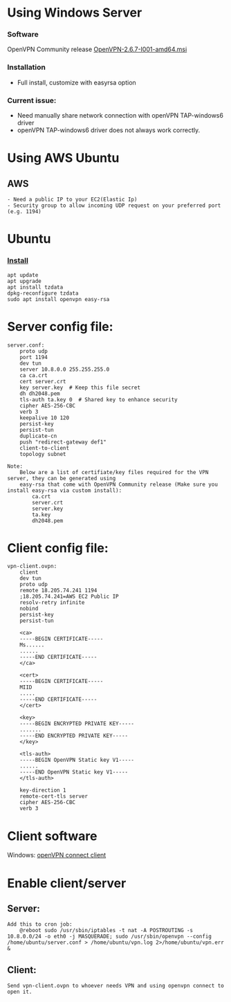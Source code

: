 # Using Windows Server
### Software
OpenVPN Community release [OpenVPN-2.6.7-I001-amd64.msi](https://openvpn.net/community-downloads/)
### Installation
- Full install, customize with easyrsa option
### Current issue: 
- Need manually share network connection with openVPN TAP-windows6 driver
- openVPN TAP-windows6 driver does not always work correctly.

# Using AWS Ubuntu
## AWS
    - Need a public IP to your EC2(Elastic Ip)
    - Security group to allow incoming UDP request on your preferred port (e.g. 1194)
# Ubuntu
### [Install](https://ubuntu.com/server/docs/service-openvpn)
    apt update
    apt upgrade
    apt install tzdata
    dpkg-reconfigure tzdata
    sudo apt install openvpn easy-rsa

# Server config file:
    server.conf:
        proto udp
        port 1194
        dev tun
        server 10.8.0.0 255.255.255.0
        ca ca.crt
        cert server.crt
        key server.key  # Keep this file secret
        dh dh2048.pem
        tls-auth ta.key 0  # Shared key to enhance security
        cipher AES-256-CBC
        verb 3
        keepalive 10 120
        persist-key
        persist-tun
        duplicate-cn
        push "redirect-gateway def1"
        client-to-client
        topology subnet

    Note: 
        Below are a list of certifiate/key files required for the VPN server, they can be generated using 
        easy-rsa that come with OpenVPN Community release (Make sure you install easy-rsa via custom install):
            ca.crt
            server.crt
            server.key
            ta.key
            dh2048.pem


# Client config file:
    vpn-client.ovpn:
        client
        dev tun
        proto udp
        remote 18.205.74.241 1194
        ;18.205.74.241=AWS EC2 Public IP
        resolv-retry infinite
        nobind
        persist-key
        persist-tun
        
        <ca>
        -----BEGIN CERTIFICATE-----
        Ms......
        ......
        -----END CERTIFICATE-----
        </ca>
        
        <cert>
        -----BEGIN CERTIFICATE-----
        MIID
        .....
        -----END CERTIFICATE-----
        </cert>
        
        <key>
        -----BEGIN ENCRYPTED PRIVATE KEY-----
        .......
        -----END ENCRYPTED PRIVATE KEY-----
        </key>
        
        <tls-auth>
        -----BEGIN OpenVPN Static key V1-----
        ......
        -----END OpenVPN Static key V1-----
        </tls-auth>
        
        key-direction 1
        remote-cert-tls server
        cipher AES-256-CBC
        verb 3


# Client software
Windows: [openVPN connect client](https://openvpn.net/downloads/openvpn-connect-v3-windows.msi) 

# Enable client/server
## Server:
    Add this to cron job:
        @reboot sudo /usr/sbin/iptables -t nat -A POSTROUTING -s 10.8.0.0/24 -o eth0 -j MASQUERADE; sudo /usr/sbin/openvpn --config /home/ubuntu/server.conf > /home/ubuntu/vpn.log 2>/home/ubuntu/vpn.err &
## Client:
    Send vpn-client.ovpn to whoever needs VPN and using openvpn connect to open it.